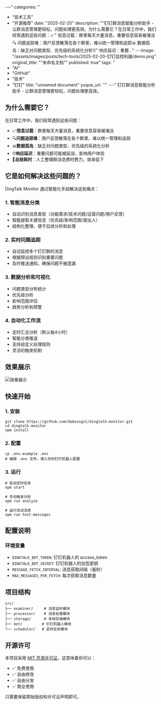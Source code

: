 
---"
categories: "
  - "技术工具"
  - "开源推荐"
date: "2025-02-20"
description: ""钉钉群消息智能分析助手 - 让群消息管理更轻松，问题处理更高效。为什么需要它？在日常工作中，我们经常遇到这些问题：📈"
  信息过载：群里每天大量消息，重要信息容易被淹没🔍 问题追踪难：用户反馈散落在各个群里，难以统一管理和追踪📊 数据孤岛：缺乏对问题类型、优先级的系统化分析⏰"
  响应延迟：重要..."
---image: "/assets/images/posts/tech-tools/2025-02-20-钉钉监控利器/demo.png"
original_title: ""未命名文档""
published: true"
tags: "
  - "AI"
  - "GitHub"
  - "技术"
  - "钉钉"
title: "unnamed document"
yuque_url: ''"
---"
钉钉群消息智能分析助手 - 让群消息管理更轻松，问题处理更高效。

## 为什么需要它？

在日常工作中，我们经常遇到这些问题：

  * 📈**信息过载**：群里每天大量消息，重要信息容易被淹没
  * 🔍**问题追踪难**：用户反馈散落在各个群里，难以统一管理和追踪
  * 📊**数据孤岛**：缺乏对问题类型、优先级的系统化分析
  * ⏰**响应延迟**：重要问题可能被延误，影响用户体验
  * 📝**总结耗时**：人工整理群消息费时费力，效率低下

## 它是如何解决这些问题的？

DingTalk Monitor 通过智能化手段解决这些痛点：

### 1\. 智能消息分类

  * 自动识别消息类型（功能需求/技术问题/运营问题/用户反馈）
  * 智能提取关键信息（优先级/影响范围/提出人）
  * 结构化整理，便于后续分析和处理

### 2\. 实时问题追踪

  * 自动监控多个钉钉群的消息
  * 根据预设规则识别重要问题
  * 及时推送通知，确保问题不被遗漏

### 3\. 数据分析和可视化

  * 问题类型分布统计
  * 优先级分析
  * 影响范围评估
  * 趋势分析和预警

### 4\. 自动化工作流

  * 定时汇总分析（默认每4小时）
  * 智能分类推送
  * 支持自定义处理规则
  * 灵活的触发机制

## 效果展示

![效果展示](/assets/images/posts/tech-tools/2025-02-20-钉钉监控利器/demo.png)

## 快速开始

### 1\. 安装
    
    
    git clone https://github.com/dabossgit/dingtalk-monitor.git
    cd dingtalk-monitor
    npm install

### 2\. 配置
    
    
    cp .env.example .env
    # 编辑 .env 文件，填入你的钉钉机器人配置

### 3\. 运行
    
    
    # 启动定时任务
    npm start
    
    # 手动触发分析
    npm run analyze
    
    # 运行测试消息
    npm run test-messages

## 配置说明

### 环境变量

  * `DINGTALK_BOT_TOKEN`: 钉钉机器人的 access_token
  * `DINGTALK_BOT_SECRET`: 钉钉机器人的加签密钥
  * `MESSAGE_FETCH_INTERVAL`: 消息获取间隔（毫秒）
  * `MAX_MESSAGES_PER_FETCH`: 每次获取消息数量

## 项目结构
    
    
    src/
    ├── examiner/     # 消息监听模块
    ├── processor/    # 消息处理模块
    ├── storage/      # 本地存储模块
    ├── bot/         # 钉钉机器人模块
    └── scheduler/   # 定时任务模块

## 开源许可

本项目采用 [MIT 开源许可证](https://opensource.org/licenses/MIT)，这意味着你可以：

  * ✅ 免费使用
  * ✅ 自由修改
  * ✅ 自由分发
  * ✅ 商业使用

只需要保留原始版权和许可证声明即可。
